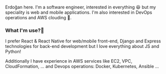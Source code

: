 Erdoğan here. I'm a software engineer, interested in everything :laughing: but my speciality is  web and mobile applications. I'm also interested in DevOps operations and AWS clouding :yellow_heart:. 

### What I'm use?:running:

I prefer React & React Native for web/mobile front-end, Django and Express technologies for back-end development but I love everything about JS and Python! 

Additionally I have experience in AWS services like EC2, VPC, CloudFormation, ... and Devops operations: Docker, Kubernetes, Ansible ...


<!--
**kopuskopecik/kopuskopecik** is a ✨ _special_ ✨ repository because its `README.md` (this file) appears on your GitHub profile.

Here are some ideas to get you started:

- 🔭 I’m currently working on ...
- 🌱 I’m currently learning ...
- 👯 I’m looking to collaborate on ...
- 🤔 I’m looking for help with ...
- 💬 Ask me about ...
- 📫 How to reach me: ...
- 😄 Pronouns: ...
- ⚡ Fun fact: ...
-->
